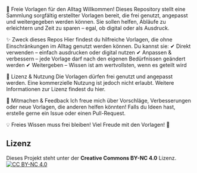 📂 Freie Vorlagen für den Alltag
Willkommen!
Dieses Repository stellt eine Sammlung sorgfältig erstellter Vorlagen bereit, die frei genutzt, angepasst und weitergegeben werden können. Sie sollen helfen, Abläufe zu erleichtern und Zeit zu sparen – egal, ob digital oder als Ausdruck.

✨ Zweck dieses Repos
Hier findest du hilfreiche Vorlagen, die ohne Einschränkungen im Alltag genutzt werden können. Du kannst sie:
✔ Direkt verwenden – einfach ausdrucken oder digital nutzen
✔ Anpassen & verbessern – jede Vorlage darf nach den eigenen Bedürfnissen geändert werden
✔ Weitergeben – Wissen ist am wertvollsten, wenn es geteilt wird

📜 Lizenz & Nutzung
Die Vorlagen dürfen frei genutzt und angepasst werden. Eine kommerzielle Nutzung ist jedoch nicht erlaubt.
Weitere Informationen zur Lizenz findest du hier.

🤝 Mitmachen & Feedback
Ich freue mich über Vorschläge, Verbesserungen oder neue Vorlagen, die anderen helfen könnten! Falls du Ideen hast, erstelle gerne ein Issue oder einen Pull-Request.

💡 Freies Wissen muss frei bleiben! Viel Freude mit den Vorlagen! 🚀


## Lizenz  

Dieses Projekt steht unter der **Creative Commons BY-NC 4.0** Lizenz.  
[![CC BY-NC 4.0](https://licensebuttons.net/l/by-nc/4.0/88x31.png)](https://creativecommons.org/licenses/by-nc/4.0/)
